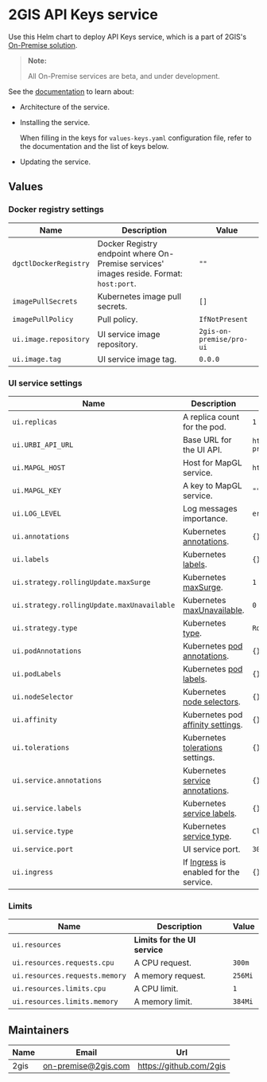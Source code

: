 # 2GIS API Keys service

Use this Helm chart to deploy API Keys service, which is a part of 2GIS's [On-Premise solution](https://docs.2gis.com/en/on-premise/overview).

> **Note:**
>
> All On-Premise services are beta, and under development.

See the [documentation](https://docs.2gis.com/en/on-premise/keys) to learn about:

- Architecture of the service.

- Installing the service.

    When filling in the keys for `values-keys.yaml` configuration file, refer to the documentation and the list of keys below.

- Updating the service.

## Values

### Docker registry settings

| Name                  | Description                                                                             | Value                    |
| --------------------- | --------------------------------------------------------------------------------------- | ------------------------ |
| `dgctlDockerRegistry` | Docker Registry endpoint where On-Premise services' images reside. Format: `host:port`. | `""`                     |
| `imagePullSecrets`    | Kubernetes image pull secrets.                                                          | `[]`                     |
| `imagePullPolicy`     | Pull policy.                                                                            | `IfNotPresent`           |
| `ui.image.repository` | UI service image repository.                                                            | `2gis-on-premise/pro-ui` |
| `ui.image.tag`        | UI service image tag.                                                                   | `0.0.0`                  |


### UI service settings

| Name                                       | Description                                                                                                                    | Value                   |
| ------------------------------------------ | ------------------------------------------------------------------------------------------------------------------------------ | ----------------------- |
| `ui.replicas`                              | A replica count for the pod.                                                                                                   | `1`                     |
| `ui.URBI_API_URL`                          | Base URL for the UI API.                                                                                                       | `https://2gis-pro.host` |
| `ui.MAPGL_HOST`                            | Host for MapGL service.                                                                                                        | `https://mapgl.host`    |
| `ui.MAPGL_KEY`                             | A key to MapGL service.                                                                                                        | `""`                    |
| `ui.LOG_LEVEL`                             | Log messages importance.                                                                                                       | `error`                 |
| `ui.annotations`                           | Kubernetes [annotations](https://kubernetes.io/docs/concepts/overview/working-with-objects/annotations/).                      | `{}`                    |
| `ui.labels`                                | Kubernetes [labels](https://kubernetes.io/docs/concepts/overview/working-with-objects/labels/).                                | `{}`                    |
| `ui.strategy.rollingUpdate.maxSurge`       | Kubernetes [maxSurge](https://kubernetes.io/docs/concepts/workloads/controllers/deployment/#max-surge).                        | `1`                     |
| `ui.strategy.rollingUpdate.maxUnavailable` | Kubernetes [maxUnavailable](https://kubernetes.io/docs/concepts/workloads/controllers/deployment/#max-unavailable).            | `0`                     |
| `ui.strategy.type`                         | Kubernetes [type](https://kubernetes.io/docs/concepts/workloads/controllers/deployment/#strategy).                             | `RollingUpdate`         |
| `ui.podAnnotations`                        | Kubernetes [pod annotations](https://kubernetes.io/docs/concepts/overview/working-with-objects/annotations/).                  | `{}`                    |
| `ui.podLabels`                             | Kubernetes [pod labels](https://kubernetes.io/docs/concepts/overview/working-with-objects/labels/).                            | `{}`                    |
| `ui.nodeSelector`                          | Kubernetes [node selectors](https://kubernetes.io/docs/concepts/scheduling-eviction/assign-pod-node/#nodeselector).            | `{}`                    |
| `ui.affinity`                              | Kubernetes pod [affinity settings](https://kubernetes.io/docs/concepts/scheduling-eviction/assign-pod-node/#node-affinity).    | `{}`                    |
| `ui.tolerations`                           | Kubernetes [tolerations](https://kubernetes.io/docs/concepts/scheduling-eviction/taint-and-toleration/) settings.              | `{}`                    |
| `ui.service.annotations`                   | Kubernetes [service annotations](https://kubernetes.io/docs/concepts/overview/working-with-objects/annotations/).              | `{}`                    |
| `ui.service.labels`                        | Kubernetes [service labels](https://kubernetes.io/docs/concepts/overview/working-with-objects/labels/).                        | `{}`                    |
| `ui.service.type`                          | Kubernetes [service type](https://kubernetes.io/docs/concepts/services-networking/service/#publishing-services-service-types). | `ClusterIP`             |
| `ui.service.port`                          | UI service port.                                                                                                               | `3000`                  |
| `ui.ingress`                               | If [Ingress](https://kubernetes.io/docs/concepts/services-networking/ingress/) is enabled for the service.                     | `{}`                    |


### Limits

| Name                           | Description                   | Value   |
| ------------------------------ | ----------------------------- | ------- |
| `ui.resources`                 | **Limits for the UI service** |         |
| `ui.resources.requests.cpu`    | A CPU request.                | `300m`  |
| `ui.resources.requests.memory` | A memory request.             | `256Mi` |
| `ui.resources.limits.cpu`      | A CPU limit.                  | `1`     |
| `ui.resources.limits.memory`   | A memory limit.               | `384Mi` |


## Maintainers

| Name | Email | Url |
| ---- | ------ | --- |
| 2gis | <on-premise@2gis.com> | <https://github.com/2gis> |
